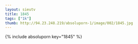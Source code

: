 ```yaml
--- 
layout: sieutv
title: 1845
tags: ["1k"]
thumb: http://94.23.248.219/absoluporn-1/image/002/1845.jpg
---
```

{% include absoluporn key="1845" %} 
